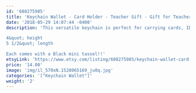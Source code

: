 ```yaml
---
id: '608275985'
title: 'Keychain Wallet - Card Holder - Teacher Gift - Gift for Teacher - Headphone Holder - Keychain'
date: '2018-05-29 14:07:44 -0400'
description: 'This versatile keychain is perfect for carrying cards, ID&#39;s and money while conveniently keeping your keys attached. Available in many super cute prints. Cotton interior and exterior. Durable and lightweight.

4&quot; height
5 1/2&quot; length

Each comes with a Black mini tassel!!'
etsyLink: 'https://www.etsy.com/listing/608275985/keychain-wallet-card-holder-teacher-gift?utm_source=synctostaticsite&utm_medium=api&utm_campaign=api'
price: '14.00'
image: 'img/il_570xN.1528065169_ju0q.jpg'
categories: '["Keychain Wallet"]'
weight: '2'
---
```

